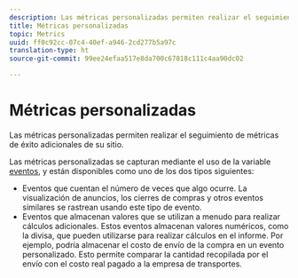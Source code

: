 ```yaml
---
description: Las métricas personalizadas permiten realizar el seguimiento de métricas de éxito adicionales de su sitio.
title: Métricas personalizadas
topic: Metrics
uuid: ff0c92cc-07c4-40ef-a946-2cd277b5a97c
translation-type: ht
source-git-commit: 99ee24efaa517e8da700c67818c111c4aa90dc02

---
```



# Métricas personalizadas

Las métricas personalizadas permiten realizar el seguimiento de métricas de éxito adicionales de su sitio.

Las métricas personalizadas se capturan mediante el uso de la variable [eventos](https://marketing.adobe.com/resources/help/es_ES/sc/implement/events.html), y están disponibles como uno de los dos tipos siguientes:

* Eventos que cuentan el número de veces que algo ocurre. La visualización de anuncios, los cierres de compras y otros eventos similares se rastrean usando este tipo de evento.
* Eventos que almacenan valores que se utilizan a menudo para realizar cálculos adicionales. Estos eventos almacenan valores numéricos, como la divisa, que pueden utilizarse para realizar cálculos en el informe. Por ejemplo, podría almacenar el costo de envío de la compra en un evento personalizado. Esto permite comparar la cantidad recopilada por el envío con el costo real pagado a la empresa de transportes.

